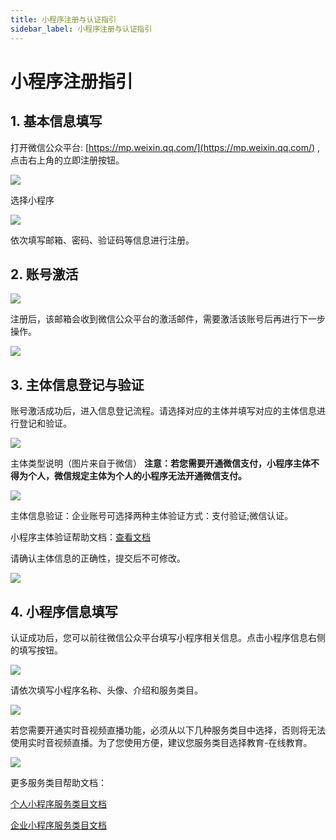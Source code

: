 ```yaml
---
title: 小程序注册与认证指引
sidebar_label: 小程序注册与认证指引
---
```


# 小程序注册指引

## 1\. 基本信息填写

打开微信公众平台: [https://mp.weixin.qq.com/](https://mp.weixin.qq.com/) , 点击右上角的立即注册按钮。

![](/img/mini/register_guide_1.png)

选择小程序

![](/img/mini/register_guide_2.png)

依次填写邮箱、密码、验证码等信息进行注册。

## 2\. 账号激活

![](/img/mini/register_guide_3.png)

注册后，该邮箱会收到微信公众平台的激活邮件，需要激活该账号后再进行下一步操作。

![](/img/mini/register_guide_4.png)

## 3\. 主体信息登记与验证

账号激活成功后，进入信息登记流程。请选择对应的主体并填写对应的主体信息进行登记和验证。

![](/img/mini/register_guide_5.png)

主体类型说明（图片来自于微信） **注意：若您需要开通微信支付，小程序主体不得为个人，微信规定主体为个人的小程序无法开通微信支付。**

![](/img/mini/register_guide_6.png)

主体信息验证：企业账号可选择两种主体验证方式：支付验证;微信认证。

小程序主体验证帮助文档：[查看文档](http://kf.qq.com/faq/170109QvMNRB170109nYnYFr.html)

请确认主体信息的正确性，提交后不可修改。

![](/img/mini/register_guide_7.png)

## 4\. 小程序信息填写

认证成功后，您可以前往微信公众平台填写小程序相关信息。点击小程序信息右侧的填写按钮。

![](/img/mini/register_guide_8.png)

请依次填写小程序名称、头像、介绍和服务类目。

![](/img/mini/register_guide_9.png)

若您需要开通实时音视频直播功能，必须从以下几种服务类目中选择，否则将无法使用实时音视频直播。为了您使用方便，建议您服务类目选择教育-在线教育。

![](/img/mini/register_guide_10.png)

更多服务类目帮助文档：

[个人小程序服务类目文档](http://kf.qq.com/faq/170925EzEnIb1709256Vvyy6.html)

[企业小程序服务类目文档](http://kf.qq.com/faq/170926eiqeiy170926QJVRje.html)

